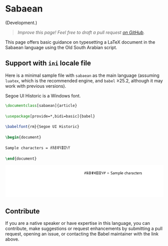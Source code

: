 # Sabaean

(Development.)

<blockquote>
  <p><em>Improve this page! Feel free to draft a pull request <a href="https://github.com/latex3/babel/tree/docs/docs">on GitHub</a>.</em></p>
</blockquote>

This page offers basic guidance on typesetting a LaTeX document in the
Sabaean language using the Old South Arabian script.

## Support with `ini` locale file

Here is a minimal sample file with `sabaean` as the main language
(assuming `luatex`, which is the recommended engine, and `babel` ≥25.2,
although it may work with previous versions).

Segoe UI Historic is a Windows font.

```tex
\documentclass[sabaean]{article}

\usepackage[provide=*,bidi=basic]{babel}

\babelfont{rm}{Segoe UI Historic}

\begin{document}

Sample characters = 𐩠𐩬𐩸𐩷𐩭𐩣𐩳𐩼𐩪

\end{document}
```

![](../media/locale-sabaean.png)

## Contribute

If you are a native speaker or have expertise in this language, you can
contribute, make suggestions or request enhancements by submitting a
pull request, opening an issue, or contacting the Babel maintainer with
the link above.